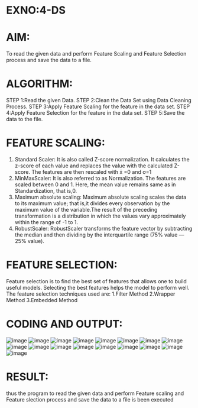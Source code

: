 # EXNO:4-DS
# AIM:
To read the given data and perform Feature Scaling and Feature Selection process and save the
data to a file.

# ALGORITHM:
STEP 1:Read the given Data.
STEP 2:Clean the Data Set using Data Cleaning Process.
STEP 3:Apply Feature Scaling for the feature in the data set.
STEP 4:Apply Feature Selection for the feature in the data set.
STEP 5:Save the data to the file.

# FEATURE SCALING:
1. Standard Scaler: It is also called Z-score normalization. It calculates the z-score of each value and replaces the value with the calculated Z-score. The features are then rescaled with x̄ =0 and σ=1
2. MinMaxScaler: It is also referred to as Normalization. The features are scaled between 0 and 1. Here, the mean value remains same as in Standardization, that is,0.
3. Maximum absolute scaling: Maximum absolute scaling scales the data to its maximum value; that is,it divides every observation by the maximum value of the variable.The result of the preceding transformation is a distribution in which the values vary approximately within the range of -1 to 1.
4. RobustScaler: RobustScaler transforms the feature vector by subtracting the median and then dividing by the interquartile range (75% value — 25% value).

# FEATURE SELECTION:
Feature selection is to find the best set of features that allows one to build useful models. Selecting the best features helps the model to perform well.
The feature selection techniques used are:
1.Filter Method
2.Wrapper Method
3.Embedded Method

# CODING AND OUTPUT:
![image](https://github.com/Saiguruchandran/EXNO-4-DS/assets/144870946/06bccf89-cbdc-4ec7-89fe-605d782c4751)
![image](https://github.com/Saiguruchandran/EXNO-4-DS/assets/144870946/30391161-1e4c-42da-99bb-4170ed926682)
![image](https://github.com/Saiguruchandran/EXNO-4-DS/assets/144870946/4e99f929-b58b-4cd9-8240-499b1b029d4d)
![image](https://github.com/Saiguruchandran/EXNO-4-DS/assets/144870946/36389af4-4400-411f-861b-de0dabe5189a)
![image](https://github.com/Saiguruchandran/EXNO-4-DS/assets/144870946/18bb7cc4-ecf4-4f0f-9dd6-8f2598fb8e39)
![image](https://github.com/Saiguruchandran/EXNO-4-DS/assets/144870946/6be0b4db-ac83-4a80-8c4e-f82c8b5683fb)
![image](https://github.com/Saiguruchandran/EXNO-4-DS/assets/144870946/fd182a5d-3fed-49fa-b20a-4d4a53a3c53a)
![image](https://github.com/Saiguruchandran/EXNO-4-DS/assets/144870946/d7465d3d-805f-400c-91ab-727e0d7f17fb)
![image](https://github.com/Saiguruchandran/EXNO-4-DS/assets/144870946/c661b444-18e3-478c-bb28-6c29720cace9)
![image](https://github.com/Saiguruchandran/EXNO-4-DS/assets/144870946/877ab8e8-4806-49c9-900d-97a92c7c13bd)
![image](https://github.com/Saiguruchandran/EXNO-4-DS/assets/144870946/fddf1b17-791f-4b3c-af3c-0671d26e70a8)
![image](https://github.com/Saiguruchandran/EXNO-4-DS/assets/144870946/ebc342db-3c20-4295-9d1c-56f488421716)
![image](https://github.com/Saiguruchandran/EXNO-4-DS/assets/144870946/8d462dcd-6433-4972-8a42-b31a3e2ec3cf)
![image](https://github.com/Saiguruchandran/EXNO-4-DS/assets/144870946/32e1647b-49d9-4469-910f-eb265cb2b580)
![image](https://github.com/Saiguruchandran/EXNO-4-DS/assets/144870946/8e3e91e1-9206-473b-acbe-ec3b8ed92b57)
![image](https://github.com/Saiguruchandran/EXNO-4-DS/assets/144870946/884943c8-ba42-476e-8347-d06f04014567)
![image](https://github.com/Saiguruchandran/EXNO-4-DS/assets/144870946/8443265a-dea1-4928-b263-67923d6e3370)

       
# RESULT:
thus the program to read the given data and perform Feature scaling and Feature slection process and save the data to a file is been executed
